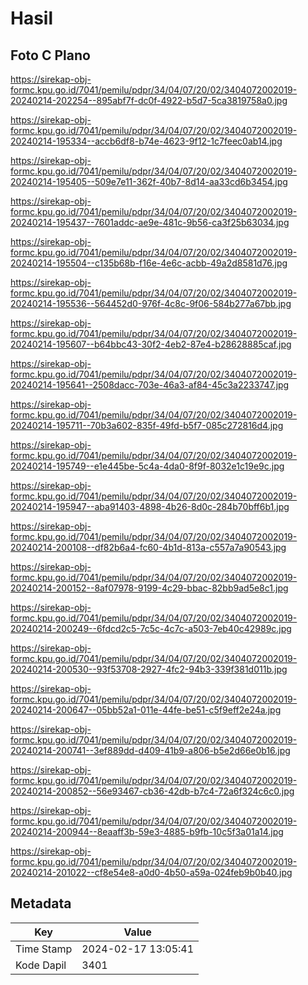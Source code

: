 # Hasil

## Foto C Plano

https://sirekap-obj-formc.kpu.go.id/7041/pemilu/pdpr/34/04/07/20/02/3404072002019-20240214-202254--895abf7f-dc0f-4922-b5d7-5ca3819758a0.jpg

https://sirekap-obj-formc.kpu.go.id/7041/pemilu/pdpr/34/04/07/20/02/3404072002019-20240214-195334--accb6df8-b74e-4623-9f12-1c7feec0ab14.jpg

https://sirekap-obj-formc.kpu.go.id/7041/pemilu/pdpr/34/04/07/20/02/3404072002019-20240214-195405--509e7e11-362f-40b7-8d14-aa33cd6b3454.jpg

https://sirekap-obj-formc.kpu.go.id/7041/pemilu/pdpr/34/04/07/20/02/3404072002019-20240214-195437--7601addc-ae9e-481c-9b56-ca3f25b63034.jpg

https://sirekap-obj-formc.kpu.go.id/7041/pemilu/pdpr/34/04/07/20/02/3404072002019-20240214-195504--c135b68b-f16e-4e6c-acbb-49a2d8581d76.jpg

https://sirekap-obj-formc.kpu.go.id/7041/pemilu/pdpr/34/04/07/20/02/3404072002019-20240214-195536--564452d0-976f-4c8c-9f06-584b277a67bb.jpg

https://sirekap-obj-formc.kpu.go.id/7041/pemilu/pdpr/34/04/07/20/02/3404072002019-20240214-195607--b64bbc43-30f2-4eb2-87e4-b28628885caf.jpg

https://sirekap-obj-formc.kpu.go.id/7041/pemilu/pdpr/34/04/07/20/02/3404072002019-20240214-195641--2508dacc-703e-46a3-af84-45c3a2233747.jpg

https://sirekap-obj-formc.kpu.go.id/7041/pemilu/pdpr/34/04/07/20/02/3404072002019-20240214-195711--70b3a602-835f-49fd-b5f7-085c272816d4.jpg

https://sirekap-obj-formc.kpu.go.id/7041/pemilu/pdpr/34/04/07/20/02/3404072002019-20240214-195749--e1e445be-5c4a-4da0-8f9f-8032e1c19e9c.jpg

https://sirekap-obj-formc.kpu.go.id/7041/pemilu/pdpr/34/04/07/20/02/3404072002019-20240214-195947--aba91403-4898-4b26-8d0c-284b70bff6b1.jpg

https://sirekap-obj-formc.kpu.go.id/7041/pemilu/pdpr/34/04/07/20/02/3404072002019-20240214-200108--df82b6a4-fc60-4b1d-813a-c557a7a90543.jpg

https://sirekap-obj-formc.kpu.go.id/7041/pemilu/pdpr/34/04/07/20/02/3404072002019-20240214-200152--8af07978-9199-4c29-bbac-82bb9ad5e8c1.jpg

https://sirekap-obj-formc.kpu.go.id/7041/pemilu/pdpr/34/04/07/20/02/3404072002019-20240214-200249--6fdcd2c5-7c5c-4c7c-a503-7eb40c42989c.jpg

https://sirekap-obj-formc.kpu.go.id/7041/pemilu/pdpr/34/04/07/20/02/3404072002019-20240214-200530--93f53708-2927-4fc2-94b3-339f381d011b.jpg

https://sirekap-obj-formc.kpu.go.id/7041/pemilu/pdpr/34/04/07/20/02/3404072002019-20240214-200647--05bb52a1-011e-44fe-be51-c5f9eff2e24a.jpg

https://sirekap-obj-formc.kpu.go.id/7041/pemilu/pdpr/34/04/07/20/02/3404072002019-20240214-200741--3ef889dd-d409-41b9-a806-b5e2d66e0b16.jpg

https://sirekap-obj-formc.kpu.go.id/7041/pemilu/pdpr/34/04/07/20/02/3404072002019-20240214-200852--56e93467-cb36-42db-b7c4-72a6f324c6c0.jpg

https://sirekap-obj-formc.kpu.go.id/7041/pemilu/pdpr/34/04/07/20/02/3404072002019-20240214-200944--8eaaff3b-59e3-4885-b9fb-10c5f3a01a14.jpg

https://sirekap-obj-formc.kpu.go.id/7041/pemilu/pdpr/34/04/07/20/02/3404072002019-20240214-201022--cf8e54e8-a0d0-4b50-a59a-024feb9b0b40.jpg


## Metadata

| Key        | Value               |
| ---------- | ------------------- |
| Time Stamp | 2024-02-17 13:05:41 |
| Kode Dapil | 3401                |



